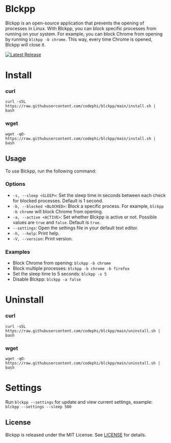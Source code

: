 # Blckpp

Blckpp is an open-source application that prevents the opening of processes in Linux. With Blckpp, you can block specific processes from running on your system. For example, you can block Chrome from opening by running `blckpp -b chrome`. This way, every time Chrome is opened, Blckpp will close it.

[![Latest Release](https://img.shields.io/github/v/release/codephi/blckpp.svg)](https://github.com/codephi/blckpp/releases/latest)


# Install
### curl
```
curl -sSL https://raw.githubusercontent.com/codephi/blckpp/main/install.sh | bash
```
### wget
```
wget -qO- https://raw.githubusercontent.com/codephi/blckpp/main/install.sh | bash
```

## Usage

To use Blckpp, run the following command:

### Options

- `-s, --sleep <SLEEP>`: Set the sleep time in seconds between each check for blocked processes. Default is 1 second.
- `-b, --blocked <BLOCKED>`: Block a specific process. For example, `blckpp -b chrome` will block Chrome from opening.
- `-a, --active <ACTIVE>`: Set whether Blckpp is active or not. Possible values are `true` and `false`. Default is `true`.
- `--settings`: Open the settings file in your default text editor.
- `-h, --help`: Print help.
- `-V, --version`: Print version.

### Examples

- Block Chrome from opening: `blckpp -b chrome`
- Block multiple processes: `blckpp -b chrome -b firefox`
- Set the sleep time to 5 seconds: `blckpp -s 5`
- Disable Blckpp: `blckpp -a false`

# Uninstall

### curl

```
curl -sSL https://raw.githubusercontent.com/codephi/blckpp/main/uninstall.sh | bash
```

### wget

```
wget -qO- https://raw.githubusercontent.com/codephi/blckpp/main/uninstall.sh | bash
```
# Settings
Run `blckpp --settings` for update and view current settings, example: `blckpp --settings --sleep 500`

## License

Blckpp is released under the MIT License. See [LICENSE](LICENSE) for details.
